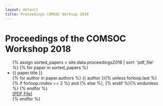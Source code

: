 ```yaml
---
layout: default
title: Proceedings COMSOC Worksop 2018
---
```


# Proceedings of the COMSOC Workshop 2018

<ul>
    {% assign sorted_papers = site.data.proceedings2018 | sort: 'pdf_file' %}
    {% for paper in sorted_papers %}
        <li>{{ paper.title }}<br>
            {% for author in paper.authors %}
                {{ author }}{% unless forloop.last %}{% if forloop.rindex == 2 %} and {% else %}, {% endif %}{% endunless %}
            {% endfor %}<br>
            <a href="assets/proceedings/comsoc-2018/{{ paper.pdf_file }}" target="_blank">[PDF File]</a>
        </li>
    {% endfor %}
</ul>

